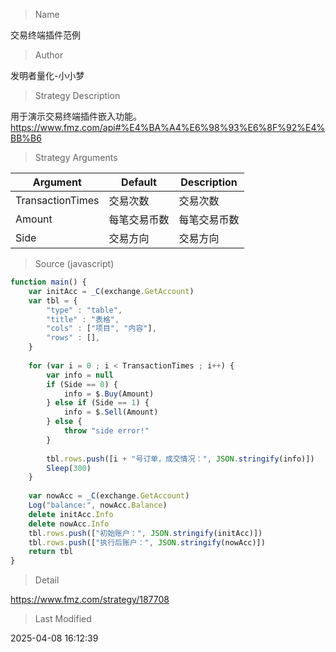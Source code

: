 
> Name

交易终端插件范例

> Author

发明者量化-小小梦

> Strategy Description

用于演示交易终端插件嵌入功能。
https://www.fmz.com/api#%E4%BA%A4%E6%98%93%E6%8F%92%E4%BB%B6

> Strategy Arguments



|Argument|Default|Description|
|----|----|----|
|TransactionTimes|交易次数|交易次数|
|Amount|每笔交易币数|每笔交易币数|
|Side|交易方向|交易方向|


> Source (javascript)

``` javascript
function main() {
    var initAcc = _C(exchange.GetAccount)
    var tbl = {
        "type" : "table", 
        "title" : "表格",
        "cols" : ["项目", "内容"],
        "rows" : [],     
    }
    
    for (var i = 0 ; i < TransactionTimes ; i++) {
        var info = null
        if (Side == 0) {
            info = $.Buy(Amount)
        } else if (Side == 1) {
            info = $.Sell(Amount)
        } else {
            throw "side error!"
        }
        
        tbl.rows.push([i + "号订单，成交情况：", JSON.stringify(info)])    
        Sleep(300)
    }
    
    var nowAcc = _C(exchange.GetAccount)
    Log("balance:", nowAcc.Balance)
    delete initAcc.Info
    delete nowAcc.Info
    tbl.rows.push(["初始账户：", JSON.stringify(initAcc)])
    tbl.rows.push(["执行后账户：", JSON.stringify(nowAcc)])    
    return tbl
}
```

> Detail

https://www.fmz.com/strategy/187708

> Last Modified

2025-04-08 16:12:39
